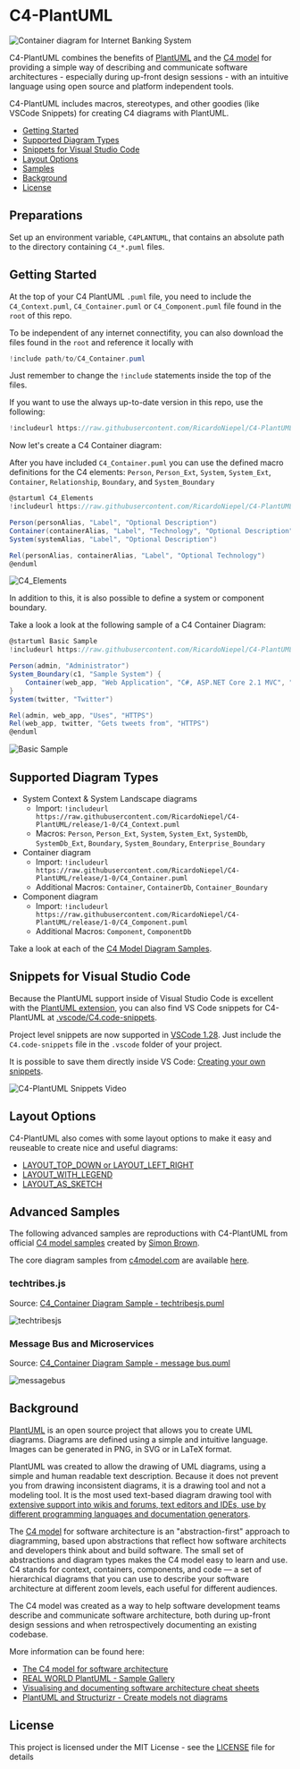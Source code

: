 # C4-PlantUML

![Container diagram for Internet Banking System](http://www.plantuml.com/plantuml/png/pPLjZzCu4CVVzrECojlssbrWsKFTYZwmEX2zwrrw1n8WD4ccgOLZHxQpfHnyztDSDoJhLjp3eYChhTePpzy__psPFj46bIbptj7lcIXGOGufhR7aPaKVp8IpJEGa32Js7wd6ggt2uYLBpGREXyD6FCSF2z8QCuhOHuApXysaeiIWo3Z1dnsmJsGrIPfTGTTIc7t1kSle3QPooqG6Q-IQEf-RW6WmHltVH2PAoQrNc4ak5ToxS8-BL4fXjAd_-TYnHgDObY95jHkF3tHjXbF4ms23MnWFtEEYKwbIKgVYaTbnWXJrXj9Jb0KfBOLZ37cyyBLxQemmEiNaVQQgy_hSyFB1-QDfY3XyT7zwSNsAnROPAO7ytRU1khYi_aAeoqdrTmfAxxIX_AvPpiukBgVpaEN-xD7rRFXLWxuDr8_kEMrG-E9z3_vubE_4dk3E4YkEJ92wQvm7zo_dyuV_qAB_ZyR80eo4M1eZBH6hB69IT3Oi9T0rH8TJHY85nRADwNowWjPZlw_i8lZK-JJoGsRiCx0V6YxbN_KwTMYCvXhVOcEtODymBkwlEQXjhl6dtTVMbjgK9T_pTmmpd61MvrA6MNKLQwdWcQWaoLWNXRsZ328dtQcx1hfNLxDIMwD8lH5l14mWyLz1hi5i269RseCjCnj_AEGk1fWazbgCxa9ZkAEk1Tgx12Ylzonlkz3y1NC2PxvZMW8lAOP9KN2Me67IiWu68yq-qkEpy_7hvtY3FOWALIal_fYz7Gsgt7WmSAUQ4sSt5j4TI1iha3WtIHX0aRfm3HWVl5fEkj1kP0ktfVWT5aN85x7gKt-96LMS8L-KA5QO7an4Ld9Kjn2NIjwmb3GWvyTvrgLmZOoScHqOQOrsFckuOLYLC5NHGQpaLfCwmguB3BaNCcRy2FBiNWzUOOwAYPEem5dE3AMWorXRLBd-s-WwOC_t82dTi8H2Uf-lpVUZnfrXxZ-tJn3z-W8EcLj7Y8nKfA7Kf41HnhHHQFc0YRLKkMkm7cniNGfOcWqaYb8IXY7NlQhnIMlWChDVo2G_XB0rNUZtPFdiQtqybybxKlKxVQfLlkApizRkTeGkHhk1IAsNp0xC5jxJ_W8PzuF2RRVQ433XPzE29KfgkJRmz4EoiLNanrKNmfz5jnVbo0wHzbPs8x5McDEjyTIy8UJyq5M93TGdRLmKO2nBywMbUlLawe5HA3GwJ_nTdUJqoWVIWnpq--F3Im-FA-ohtpNfzhNzj5ejeo-tr6rNwmB_NMMZvHi2tSu1fwNjPvnDsvYhRjpooVrHxqJIW-VHBpyF0fR6zdUYLx-oe_uHiTy8Kmrh9NCtaxUA6T9WP7i3hp-VpewvPfNxhOxpsX49gqtzAbDfTZlDHROg00gAIir4TembMgoMJPQca7MjtLTDumAjWNVlrU95QDuJgrdc_2y0 "Container diagram for Internet Banking System")

C4-PlantUML combines the benefits of [PlantUML](http://en.plantuml.com/) and the [C4 model](https://c4model.com/) for providing a simple way of describing and communicate software architectures - especially during up-front design sessions - with an intuitive language using open source and platform independent tools.

C4-PlantUML includes macros, stereotypes, and other goodies (like VSCode Snippets) for creating C4 diagrams with PlantUML.

* [Getting Started](#getting-started)
* [Supported Diagram Types](#supported-diagram-types)
* [Snippets for Visual Studio Code](#snipptes-for-visual-studio-code)
* [Layout Options](#layout-options)
* [Samples](#advanced-samples)
* [Background](#background)
* [License](#license)

## Preparations
Set up an environment variable, `C4PLANTUML`, that contains an absolute path to the directory containing `C4_*.puml` files.


## Getting Started

At the top of your C4 PlantUML `.puml` file, you need to include the `C4_Context.puml`, `C4_Container.puml` or `C4_Component.puml` file found in the `root` of this repo.

To be independent of any internet connectifity, you can also download the files found in the `root` and reference it locally with

```c#
!include path/to/C4_Container.puml
```

Just remember to change the `!include` statements inside the top of the files.

If you want to use the always up-to-date version in this repo, use the following:

```c#
!includeurl https://raw.githubusercontent.com/RicardoNiepel/C4-PlantUML/release/1-0/C4_Container.puml
```

Now let's create a C4 Container diagram:

After you have included `C4_Container.puml` you can use the defined macro definitions for the C4 elements: `Person`, `Person_Ext`, `System`, `System_Ext`, `Container`, `Relationship`, `Boundary`, and `System_Boundary`

```csharp
@startuml C4_Elements
!includeurl https://raw.githubusercontent.com/RicardoNiepel/C4-PlantUML/release/1-0/C4_Container.puml

Person(personAlias, "Label", "Optional Description")
Container(containerAlias, "Label", "Technology", "Optional Description")
System(systemAlias, "Label", "Optional Description")

Rel(personAlias, containerAlias, "Label", "Optional Technology")
@enduml
```

![C4_Elements](http://www.plantuml.com/plantuml/png/xLXhKziu5FtkNw663oqpOGcq1PODcUPX2hCXOV8Ojaix6H4hYQUEv96KGdQx_tqbsH5EX5Phf_2fOWQCTU-vvrx9HuyFZ4FA5_F8UmsQ92AKYOSTP_EyLm6QX1W1l-rV-Pt1wBmhVZMxxMuFx9ohvWcaFbz68Pxcn1pupOjEWjY__DC71uUUnxw6E8OKpe4mWek83z03hqVX5CyHvc0iVY6QDRkdCBu90pu3XvLAvlqSFbmXnk0KzSE_43XuNybwKJJc44yZ1FxsW6XzWOe8NyRed62UU1og7ZQ30RaNoO49Z1Zo_id2r2abzoc4AYlOEL9DlP5Gvjji00bcSgfMxyW21v0kQxKLlmqM5iuL8y86ZtUggRSDGWD4RU_bY28GG3P3WQJv6hJXaYnulY6EY63Shd_g3WUZUd_K_zqVD2yoAT_1yTSfbSccF7pVRxIQ6OiPnC4z3Jb7672wGEO4aTbru1o1KfFCmp7eGyp0LR_a9NC5J0YHVweJ8kUF37D6KL2xWHIBUfvMzsL73JGfWXm5mfo286JZ1MCXmMM04GeOu0JS8V0DHc4WhRnN20UFAUfyLxaEkjUZLlUc8_nYvKiu9u9nACTOm6xQj_tpmQXt-V5Y028quTA5XjCPptY8mZUIMH6Yl1zlwhXyWqOY0yZA08qYU8UYtSo7K3exIz-MmDeCX0oaVcv0-I1dvDF0u3Rf_MAF83BheGZAbDaiZ7CcAbn7Aqu7vHNeuHezNTApKcaNh8op7TeFd4hokYovmd0qdk6judt6-_jL9hxZqmsXhDscy5-g-xA_jhzVMgk1u3QXP5uMPYGprYbjiwiCIdjxjTAk4qCdPeAPDXfrhMuDySc_IHsKjqdGx9CCgtjxag4RokJfCDBWQ-WT9Bx0EqAB55DaxSOgMjIdQwfZ52okm7H3RblaJUAj8iMLmcfKkBLzQUtOv1xRYLf2Eo5CXkuqDietB5A-uRMHu73xujcGOnj5EtqdWCbjcAjixI9baqkqaLvx-yBPiT64subQGbiW70pRkShNAr8-kRanS-pzWFhPmOLuMIjepyEDOP9qP_AuWmONA8fHxWEOSDRge639RggrOEzs5WO1mbzQUwfZpMVey1a-uTDp-FIUy6axVDgfZpekZacCJa4Ti53j41cPy7j8nSEISJJ_HPXSqt0EwHAW2Cc37pi5WvbX248CcCII7lr571FA1MB6wHgHM0I0EDZqPUdUEbg2CS5OFA40S0Au8ymbvWW7mXOkWX3XiSZ3_uReyeu4oxBSwC-06l5m32CL5nEyz_WcLeJA0fA5GK9Cp0drJ2RhmGFq3KKabfa8I2ZAKlJmVktt-jtEgF5nTNAldBmxF6xeVl-FWT_hrDiZm_3eHFvem_wd_i2_olGV71oTD5eca67ugsfvxmeinsFv-H1Sgvc7TttIDUyhbAdJeB5n8jseY7bohXo_RHoTMq_ow46Gmp0QlI1dFGfEyYTr-MCbdqp_b-2iPvQLwjlcyNcpugxp2t8sPxkxpjlVeznS3Yv6RV-ZtsbvCwaRJAVeHMYAS93S7NZVpy1Q4_yFX17uxdslRioCMce1abcgJ7HsDjjLoRDE6vMeISDKHTT1jQ4DL3k9X5HQvgNBQ-2dGfzN3nNX7BSXIORhDnKECFaG83QcJwD-nf_noi8IOPFlo7_WEJWRocEGDv2B9k0Cf-FrrQZco88f1vEy2LQKk1d1u5kqycxosrRU6QxujQ6ccFFs4DmcVlPBlk9xm2R170fgb87xaCz23FZBxGh7EhXb7pZOsEKLsUJz9fp6aO0KXBKHfEDPo0KPLbuv21OALpubjwNxB4aLC0uda-ARnQPOzEgN7R-NsRszUtlIQht_GRitNSSNMQHrEkwzHVxb-UVoB9oC2gUuUfoVPn7NMc3gfpvrcmALzruTPEThLiJoy305lJ2X3V4to1MNVJEX_CglNNEAlyx29llpc63vd9LzxUGM_CowySQzSA1T44SB1k9YouGcQrac-gQionWPPTz6lA-kknqXYndnFddVQ9nNVf1uw-os4--TYceMnTOvM1NxM9odMYVFfjW_5LjO6UEWhT8fy5owdi8_jwxhF0nTDtYyiAxRoScM7ZYJIL9Fc9NQwl0X7hen3uaSxvQ42jL_ucBySPNIWsouglqhYSXq-Hz0wQ4hcKt_DxhNGz4wOOE52V58Ho1yG3XOpAD_0G00 "C4_Elements")

In addition to this, it is also possible to define a system or component boundary.

Take a look a look at the following sample of a C4 Container Diagram:

```csharp
@startuml Basic Sample
!includeurl https://raw.githubusercontent.com/RicardoNiepel/C4-PlantUML/release/1-0/C4_Container.puml

Person(admin, "Administrator")
System_Boundary(c1, "Sample System") {
    Container(web_app, "Web Application", "C#, ASP.NET Core 2.1 MVC", "Allows users to compare multiple Twitter timelines")
}
System(twitter, "Twitter")

Rel(admin, web_app, "Uses", "HTTPS")
Rel(web_app, twitter, "Gets tweets from", "HTTPS")
@enduml
```

![Basic Sample](http://www.plantuml.com/plantuml/png/xLXhRziw4ltkNy7hV6W3E8sJFfhDEaRzK1vOnmaiPRDtsy9Wf74iN9aKIBgkTzl_laD9PcGpMa7sRJvT1aWKSURCcI5r-FWa5HLgFejghqYFHrn8VDWhRRNQRm5CGWR46JZNpj0Rdz_WhzxDu6P4ziwJLaCaLosZa3rMnFIStkKmHNIl_ksGe-DQJVuHifWAEYDeHEUHyk2xwaJX8vi1KyJ7No3oPWj1u_imK5Dot6pcti_ezskGaZw26_u7oD7xPjvBWAyeUuo0_BT6iBc82bmjOpZdJAKUnqcFdDA0Bp0vCg6HXDhFF4n72Bx889AoahqFIKlUQ2ZxRJx0psSvjLeFVCu2AfRjzehV1ei2paqhmWQFTqbBtdQv240KlTSZ2YIWSWg1flcA3EYIprMr8OuuCXvqVh-vyyOTT-p-m_5wbxcK7wZ_nwFGoMOy7CVfzdivYobbmKA4IW4ZIip1dY0wko6T0Qdt-2pqYKkP9DTklPRE5JBXNFzfJT2E-3hCcO2WVKy5mtgUjWvrHvlq15050PeB4eJIdqiPSjOW322GH77o0EGRZS90MzL-0nOyfMZoNUNgtToE-pVtG_IB4r-k59yXhXvZXDsq7pZdtdXqTN7faGWcIhk8y76gSXvO-6uwAqAe-l5cZilNCCOCg6mG64Vq0QBzt8TGFplBtjR9sWoaacH-vO3wGS_8vu79vxJtQt44p6m44TKfosaOLqmKNSShJaUD5UZn6ZrJqhDwVP-iZFCTne-SQlAcB9N2AF2dRATuNzZXOKlYTtow8PJjpndyrzQXxcyV7jRNQe3S9eBF6cZ6SsETqRQx6gH-SD2kxvTYcCHiCDl6eAxLhOkV_EkLW_Qs2Tfzcc7hu40pB8UoUPOO6V0rz27W5_Z0nJR5nAoBi7OlwlCrDJ6sB2vYba7kNkHDulrjYgk5rQfmV_VI5cFp1IiWMXow7C9cM9h6HldkjYdVtQsLuDtknIj2Zeie5jCl1R2vtLKgss2Rikabsafli7lXYh5XeWg85eSkW2XXEAXKlj4svTER6pl7qUxr-p_WA5w55IpEenp39bcUoTCEcbn254Fb0nWw6tL8OFb-fhNauFCq309WN_i7ISUQprs9pzqpFgCIdz4pFeCIdq7canmNVHx3AUaG6IOxHCadQa45FYobWjaRDBaLuOoA9O48zC5FdX9lQXcIa16fiRI7EuzZBXGYvfnkWSSOWB9WqrTcU-jeINpE63v1G1GdgYJC5LF00hIbyo04vcCUpZSGomSUB1jwepyboOY7FesIk8opWwStSKAeWP0o359YVAwIPpvP3nx0DuXuh3D1I8fbsVRmVkkCt9lXk7knEhatJzuTV-oQVkTVdZCQTWPZo_33YVunXkxlhkTSv_gFZZwSTFisa6NujwHLlIieE1xhpuUpTji-l9kJhdrVaPYM6dGtJgGR5R5FpisFRxiVpWjFyl0ToJ4QZL-Ginc5Kl8d7VrJI3wT_Y_2sKoO8gflUn_FUytoEhyWPtksbzTvztkK-ollSZnmBfnXlpRLkY5DYhK87e45wTr1xSSPMMluluT6v4VjHsjZPhGp2vBEqiJ4P5TakofvtccZ4crjcAdeEgWnB08rJfXGafPzwVAAE9dGLzN3X725sv0qmxMRYZ8m_H20zCNpg5_O5xQoA8YmoNViV5SLEEUKnuQsaNTBe2ISYUScereX2_Cvs-GDs6x4hGWstsqhNqv-vygNXDlXsj1Gh7XxI3wdViMNVDll0NkSAOhKX2IBK4r3HjJBxGfz4xnW7-XjxFAssUJz7Pty226Hi36Ymf-62id8nie1MQIu-9JUbXxAD5KY5PrCjjyizd3HwrmDdL5kz_RkxKc___vFshsPEhx88ctIATzR_BKyLr-UqScgS8PhnldNBE962spzDATkMw2gtgkJ_7pDYrWL7aRGToUq8VuskTrbtoHKNVcDQqNnDraKoVuivam_vsNVE9KBVcxTU5s-SC0-YQEv9F5souGXMx1CkBQiwnWvPTz5lAzlRuOeYpdnFddVxPut_oJnDjdj9jvxpQGLABR9eL2nF-9vgd_oonJxByL6ApCEbbKs1NwLhcVmlrhNJHv5kfvrlxok5vF3bfqtQJ0BaK2ze_-6KWcgkC0RyCrDkt-4HYwTQILB--hxwPURMxaMy32cSOoMz_10Ed4SXNwogwpZgzvUWtJSspT3nqCN0UJupH6v_cTFztMYY2yacKiafGLGqwPeCfj7AjGXFPHR1OAeS0OHnf98yMT6yhLAEn4dCyFEsWYYLN9FjEuaI1tlqlDkNRJIHgRt2UO2bCH_GV_Hryzvbq_0Wlai-Xy0 "Basic Sample")

## Supported Diagram Types

* System Context & System Landscape diagrams
  * Import: `!includeurl https://raw.githubusercontent.com/RicardoNiepel/C4-PlantUML/release/1-0/C4_Context.puml`
  * Macros: `Person`, `Person_Ext`, `System`, `System_Ext`, `SystemDb`, `SystemDb_Ext`, `Boundary`, `System_Boundary`, `Enterprise_Boundary`
* Container diagram
  * Import: `!includeurl https://raw.githubusercontent.com/RicardoNiepel/C4-PlantUML/release/1-0/C4_Container.puml`
  * Additional Macros: `Container`, `ContainerDb`, `Container_Boundary`
* Component diagram
  * Import: `!includeurl https://raw.githubusercontent.com/RicardoNiepel/C4-PlantUML/release/1-0/C4_Component.puml`
  * Additional Macros: `Component`, `ComponentDb`

Take a look at each of the [C4 Model Diagram Samples](samples/C4CoreDiagrams.md).

## Snippets for Visual Studio Code

Because the PlantUML support inside of Visual Studio Code is excellent with the [PlantUML extension](https://marketplace.visualstudio.com/items?itemName=jebbs.plantuml), you can also find VS Code snippets for C4-PlantUML at [.vscode/C4.code-snippets](.vscode/C4.code-snippets).

Project level snippets are now supported in [VSCode 1.28](https://code.visualstudio.com/updates/v1_28#_project-level-snippets).
Just include the `C4.code-snippets` file in the `.vscode` folder of your project.

It is possible to save them directly inside VS Code: [Creating your own snippets](https://code.visualstudio.com/docs/editor/userdefinedsnippets#_creating-your-own-snippets).

![C4-PlantUML Snippets Video](images/vscode_c4plantuml_snippets.gif)

## Layout Options

C4-PlantUML also comes with some layout options to make it easy and reuseable to create nice and useful diagrams:

* [LAYOUT_TOP_DOWN or LAYOUT_LEFT_RIGHT](LayoutOptions.md#layout_top_down-or-layout_left_right)
* [LAYOUT_WITH_LEGEND](LayoutOptions.md#layout_with_legend)
* [LAYOUT_AS_SKETCH](LayoutOptions.md#layout_as_sketch)

## Advanced Samples

The following advanced samples are reproductions with C4-PlantUML from official [C4 model samples](https://c4model.com/#examples) created by [Simon Brown](http://simonbrown.je/).

The core diagram samples from [c4model.com](https://c4model.com/#coreDiagrams) are available [here](samples/C4CoreDiagrams.md).

### techtribes.js

Source: [C4_Container Diagram Sample - techtribesjs.puml](samples/C4_Container%20Diagram%20Sample%20-%20techtribesjs.puml)

![techtribesjs](http://www.plantuml.com/plantuml/png/pLLjRzis4FxkNt78lco04x-uYRCYDUeNk5sn3btihX_Q8g34iyIM8ZMIgkEk_U-ZICKJBGjRaHOT3KWGUVVSSm_lpe-r8SeK6U_ezqpaH94CA6v8mSqQRysKiqHaA0p4ze6gPhLL97_5g4bXsE_NzZDo-nor9Wcks4U4mNdzK65iY4WumbyTi6jbCL6QNOvBAOnt6BeJdH8gjqmai25SO-TpdI0n92BwVY1JfUIsGfXBBXNySE6MsocHchjr_C_7qhgwYcGXA56xoUIENSYXZN6_4U20nWEttEvCAeggRNzbTXo14fqYRMEPez9IU8uDFXNmqgs0HhWx8_7xH9NvLcVzomV3yQn9iJyUpIwMRLnicQ4IXDzy6r8Nb-MlIUfoMlxQIEcTDfXzRIw3mSNbRD7aCfgFb_F-lmhqRKZzx5QxGCt6-zxwX5J-9_A4TnPRSC84ggzDvy7eSh4u_nA9lYiR8tCm4Y9fZBICM2aHawAJCegWzoGw71CK51HBKjFvz0Y2PR_NrWW-TJvTLKDcKfs07nh-oBVw_kYkC08RNs8JP-0Bnk_xQsxu1ZO-M--xbzGUMUQUVsTV0N3owD5KIB7BPA7XfKPr0iT67T50xink2cjs094a2XDYaEun0jVzyJ5VcZ71j56aLFouVs1o1CDWd1h58jHdxpIyNZantfv0y3zdWUA1Bolt211UOGJJFESiTZ7UY5xlIhEF-70mdBn-HZwGBgnonKG2p_-OTs4jCsi8uxFRjrUzqcxIwxsnNZ3bN6urb1HrML4V66uXHvbpx8Ads7MNWi9q0J_Obzru9oFxH1EVmKR934oAm6LCE9IPTO6oX1dxHGI5NzQWBNDfLGexXcZOOdH3yjobLxMLo-uQkKlBGYogxJ33vxlLxx_2-Tbv8w6LZOIwaO9xGuPPX4gdBBSxXB_NXob5X2Qb-HDcdXOHACnbbUWHzWhv3OsQTxDazktlD6IzdAv7m-DyDH8Lfy04nLlKHu9jBAXlcePQlqahXXFAenr89KKY5pCOdWrRnF9tUBrQzQRbDDaWKWq_HbmcODCt-YTtZsQBQ8un4rB_oPiglCmjHrJDoeGnpANGacDPmGUCl9U6N4cNSRUA6rw98rHL9KW117IS8YquKh2gi6Cq2y_73i-0vdhBZ3aO8rvdxsRyUUZakRJw9CoaHHIwpAoSkjKZAayxuSY2qzF9NOV0GujXDTMeGq6VhjSlLlzeUDAfpQvxW0G3x1v0bODpzkrI-LuZeRxmt5rk5IjltSWGpzPrxzbYDk-wGeJHg7_HWbxhZqQ4mD2NQyFcUCzicSAo58sC9Iz9A0F3SNymhhEe2WjENxxuJrcwtltIL8CWpMHVtUaNMeRPjcj-_znjgAfJgc1FqEox69ZOI9MvOghD4aUbjO2Q0NnRrV13t4WM1l8YuYo6M5Bqeu8PgHX-QIpVaBLG-sbJQ2QISbYwHFO3ior07RygZTFNAQCKnTlhq_fKVuo25Xd_6m00 "techtribesjs")

### Message Bus and Microservices

Source: [C4_Container Diagram Sample - message bus.puml](samples/C4_Container%20Diagram%20Sample%20-%20message%20bus.puml)

![messagebus](http://www.plantuml.com/plantuml/png/pPPjRzis4CVV-rCStBVnx3mqoOh4gEqaQukc3v67laY3W18l4X6P94ZAgRVqku-K55aofMx6MY0qOC2yq_z-l3iVzLeReaosI7lwdd5955a0nJkIfMQEtymaPJ5V83SGsIzKDQy7HUGNHaq2UwDHRNz1lbsYrYJ6WFs5iFkoRbGO6SBZ5E7l7jWLM4qKPYNnGd1JFB2NMtH2g7XWF8OxachiVQy34aD2el-Vo4GfyL0gp4Gg5Bmup5U-uvJytRh-zxPZdPo48kEKgDLu_4JNPEWY7da1DZ0EyfNlJeMYgBhs0xDA4IZH2T8kIebA2rumUZoby4M-AWn_TqgY-rYvyvQsqV71tj7KHnmTxKyFBxfOR9kXuYIz_JLGXyVkuqCTJzod2qgljC75psRPtJqydfxvBFkpeulPw5yJz6kWVizNTuByFzvpo4-9ydpIqwnPPCK9uwX-Dix1_l7PsSjjKlGCQBQuBvpH20b6G2YC4VOOpEML2TvB64NG5NalnHWv1SNYnFGUJw6nxE-vTOB7tkD9EPd6fGMAILEOYlbGcPwwgU5JzEKuToYwhDWlUiDxjk5JfAXujgg3DLdoWh-tlXJxfwUpJDj3e_hAltAOG5J-x4DjQ1DTxRS_36_vdL0Buh86rq5ESzE7nktaH7RBRcWNcKYPiiY9M9RXy4JR-hpQtHjVloDBeYF5fDc12O-pbAYRaw4pZuV30ZnDnSEQKhjoBWWdCO99a2cGIjon5FlGR4uBHQJy0LE0QiaYz7bs893AtR9J8Sm6pJn1a89n0-8EI1IXrc3pK-41MwVB9whSRdKHtCSh6nYccMwINP4mPERoyoQG8bnBeKoE4MQQSSU4I-H6jn0i2lrRw-a7lqAdP8_UdfohB5njX9yf90OrS7Veb6ca-Qp8OLIb9ZCbXSOsdigfEoMJZ3BJJZHxCVpjm_by0-gJ4aj6BPLGCU5CvzKOFDWj84whU8EAMCeCQuCgl1f0vG1iTj1PkTba-gX8bBhNhcW3Ap12eTwwLMZe4LHrwa2uN0MVtxT79sMfh8N24fMsqVDUJjDrzrGb91GI4MrRIHfs5j51D5dFbyXBGpjnBKr0Gf6Pihd19CH0GfPelwH4ZhIxb4xAtY5LxWS3QvKINZcsqpyrwYRLc_dyKx3cwVUSy-3gxHzlveEnzpT-af6Kc8uAWyjjt0n2z8f7E_0k-FXXw0NqOWpUdr_C6zW1SgghR8Yc-1SC0n7Te_cnQ7ca-bneg5TdoVB3hQErYTLJGyDIfoXZqLDiS_oVJMTrlZg5LVEdmtzayuIADjXIn8_UPEeuOh_NY5QFx_oQpvJX66yDTvqmIf7VN0qsPj9hovujqdy0 "messagebus")

## Background

[PlantUML](http://en.plantuml.com/) is an open source project that allows you to create UML diagrams.
Diagrams are defined using a simple and intuitive language.
Images can be generated in PNG, in SVG or in LaTeX format.

PlantUML was created to allow the drawing of UML diagrams, using a simple and human readable text description.
Because it does not prevent you from drawing inconsistent diagrams, it is a drawing tool and not a modeling tool.
It is the most used text-based diagram drawing tool with [extensive support into wikis and forums, text editors and IDEs, use by different programming languages and documentation generators](http://en.plantuml.com/running).

The [C4 model](https://c4model.com/) for software architecture is an "abstraction-first" approach to diagramming, based upon abstractions that reflect how software architects and developers think about and build software.
The small set of abstractions and diagram types makes the C4 model easy to learn and use.
C4 stands for context, containers, components, and code — a set of hierarchical diagrams that you can use to describe your software architecture at different zoom levels, each useful for different audiences.

The C4 model was created as a way to help software development teams describe and communicate software architecture, both during up-front design sessions and when retrospectively documenting an existing codebase.

More information can be found here:

* [The C4 model for software architecture](https://c4model.com/)
* [REAL WORLD PlantUML - Sample Gallery](https://real-world-plantuml.com/)
* [Visualising and documenting software architecture cheat sheets](http://www.codingthearchitecture.com/2017/04/27/visualising_and_documenting_software_architecture_cheat_sheets.html)
* [PlantUML and Structurizr - Create models not diagrams](http://www.codingthearchitecture.com/2016/12/08/plantuml_and_structurizr.html)

## License

This project is licensed under the MIT License - see the [LICENSE](LICENSE) file for details
